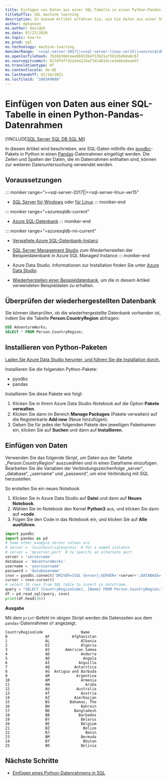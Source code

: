 ```yaml
---
title: Einfügen von Daten aus einer SQL-Tabelle in einen Python-Pandas-Datenrahmen
titleSuffix: SQL machine learning
description: In diesem Artikel erfahren Sie, wie Sie Daten aus einer SQL-Tabelle lesen und mithilfe von Python in einen Pandas-Datenrahmen einfügen können.
author: dphansen
ms.author: davidph
ms.date: 07/23/2020
ms.topic: how-to
ms.prod: sql
ms.technology: machine-learning
monikerRange: '>=sql-server-2017||>=sql-server-linux-ver15||=azuresqldb-mi-current||=azuresqldb-current'
ms.openlocfilehash: 7b26838dceee9b933b4f33621af3b32bdb0a0c67
ms.sourcegitcommit: 917df4ffd22e4a229af7dc481dcce3ebba0aa4d7
ms.translationtype: HT
ms.contentlocale: de-DE
ms.lasthandoff: 02/10/2021
ms.locfileid: "100349088"
---
```

# <a name="insert-data-from-a-sql-table-into-a-python-pandas-dataframe"></a>Einfügen von Daten aus einer SQL-Tabelle in einen Python-Pandas-Datenrahmen
[!INCLUDE[SQL Server SQL DB SQL MI](../../includes/applies-to-version/sql-asdb-asdbmi.md)]

In diesem Artikel wird beschrieben, wie SQL-Daten mithilfe des [pyodbc](../../connect/python/pyodbc/python-sql-driver-pyodbc.md)-Pakets in Python in einen [Pandas](https://pandas.pydata.org/)-Datenrahmen eingefügt werden. Die Zeilen und Spalten der Daten, die im Datenrahmen enthalten sind, können zur weiteren Datenuntersuchung verwendet werden.

## <a name="prerequisites"></a>Voraussetzungen

::: moniker range=">=sql-server-2017||>=sql-server-linux-ver15"
* [SQL Server für Windows](../../database-engine/install-windows/install-sql-server.md) oder [für Linux](../../linux/sql-server-linux-overview.md)
::: moniker-end

::: moniker range="=azuresqldb-current"
* [Azure SQL-Datenbank](/azure/sql-database/sql-database-get-started-portal)
::: moniker-end

::: moniker range="=azuresqldb-mi-current"
* [Verwaltete Azure SQL-Datenbank-Instanz](/azure/azure-sql/managed-instance/instance-create-quickstart)

* [SQL Server Management Studio](../../ssms/download-sql-server-management-studio-ssms.md) zum Wiederherstellen der Beispieldatenbank in Azure SQL Managed Instance
::: moniker-end

* Azure Data Studio. Informationen zur Installation finden Sie unter [Azure Data Studio](../../azure-data-studio/what-is-azure-data-studio.md).

* [Wiederherstellen einer Beispieldatenbank](../../samples/adventureworks-install-configure.md), um die in diesem Artikel verwendeten Beispieldaten zu erhalten.

## <a name="verify-restored-database"></a>Überprüfen der wiederhergestellten Datenbank

Sie können überprüfen, ob die wiederhergestellte Datenbank vorhanden ist, indem Sie die Tabelle **Person.CountryRegion** abfragen:

```sql
USE AdventureWorks;
SELECT * FROM Person.CountryRegion;
```

## <a name="install-python-packages"></a>Installieren von Python-Paketen

[Laden Sie Azure Data Studio herunter, und führen Sie die Installation durch.](../../azure-data-studio/download-azure-data-studio.md)

Installieren Sie die folgenden Python-Pakete:
  * pyodbc
  * pandas

  Installieren Sie diese Pakete wie folgt:

  1. Klicken Sie in Ihrem Azure Data Studio-Notebook auf die Option **Pakete verwalten**.
  2. Klicken Sie dann im Bereich **Manage Packages** (Pakete verwalten) auf die Registerkarte **Add new** (Neue hinzufügen).
  3. Geben Sie für jedes der folgenden Pakete den jeweiligen Paketnamen ein, klicken Sie auf **Suchen** und dann auf **Installieren**.

## <a name="insert-data"></a>Einfügen von Daten

Verwenden Sie das folgende Skript, um Daten aus der Tabelle „Person.CountryRegion“ auszuwählen und in einen Dataframe einzufügen. Bearbeiten Sie die Variablen der Verbindungszeichenfolge „server“, „database“, „username“ und „password“, um eine Verbindung mit SQL herzustellen.

So erstellen Sie ein neues Notebook

1. Klicken Sie in Azure Data Studio auf **Datei** und dann auf **Neues Notebook**.
2. Wählen Sie im Notebook den Kernel **Python3** aus, und klicken Sie dann auf **+code**.
3. Fügen Sie den Code in das Notebook ein, und klicken Sie auf **Alle ausführen**.

```python
import pyodbc
import pandas as pd
# Some other example server values are
# server = 'localhost\sqlexpress' # for a named instance
# server = 'myserver,port' # to specify an alternate port
server = 'servername' 
database = 'AdventureWorks' 
username = 'yourusername' 
password = 'databasename'  
cnxn = pyodbc.connect('DRIVER={SQL Server};SERVER='+server+';DATABASE='+database+';UID='+username+';PWD='+ password)
cursor = cnxn.cursor()
# select 26 rows from SQL table to insert in dataframe.
query = "SELECT [CountryRegionCode], [Name] FROM Person.CountryRegion;"
df = pd.read_sql(query, cnxn)
print(df.head(26))
```

**Ausgabe**

Mit dem `print`-Befehl im obigen Skript werden die Datenzeilen aus dem `pandas`-Datenrahmen `df` angezeigt.

```text
CountryRegionCode                 Name
0                 AF          Afghanistan
1                 AL              Albania
2                 DZ              Algeria
3                 AS       American Samoa
4                 AD              Andorra
5                 AO               Angola
6                 AI             Anguilla
7                 AQ           Antarctica
8                 AG  Antigua and Barbuda
9                 AR            Argentina
10                AM              Armenia
11                AW                Aruba
12                AU            Australia
13                AT              Austria
14                AZ           Azerbaijan
15                BS         Bahamas, The
16                BH              Bahrain
17                BD           Bangladesh
18                BB             Barbados
19                BY              Belarus
20                BE              Belgium
21                BZ               Belize
22                BJ                Benin
23                BM              Bermuda
24                BT               Bhutan
25                BO              Bolivia
```

## <a name="next-steps"></a>Nächste Schritte

+ [Einfügen eines Python-Datenrahmens in SQL](../data-exploration/python-dataframe-sql-server.md)